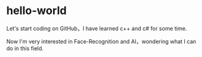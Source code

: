 # hello-world

Let's start coding on GitHub，I have learned c++ and c# for some time. 

Now I'm very interested in Face-Recognition and AI，wondering what I can do in this field.
